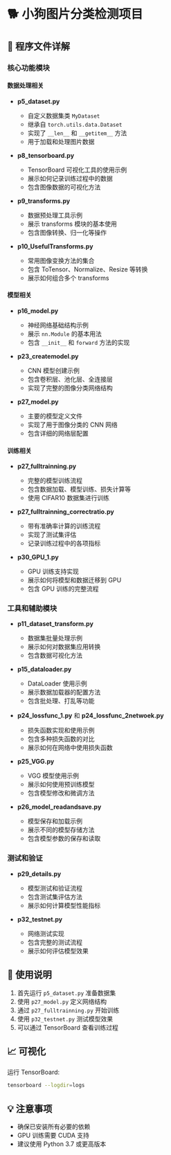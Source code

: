 # 🐕 小狗图片分类检测项目

## 📁 程序文件详解

### 核心功能模块

#### 数据处理相关
- **p5_dataset.py**
  - 自定义数据集类 `MyDataset`
  - 继承自 `torch.utils.data.Dataset`
  - 实现了 `__len__` 和 `__getitem__` 方法
  - 用于加载和处理图片数据

- **p8_tensorboard.py**
  - TensorBoard 可视化工具的使用示例
  - 展示如何记录训练过程中的数据
  - 包含图像数据的可视化方法

- **p9_transforms.py** 
  - 数据预处理工具示例
  - 展示 transforms 模块的基本使用
  - 包含图像转换、归一化等操作

- **p10_UsefulTransforms.py**
  - 常用图像变换方法的集合
  - 包含 ToTensor、Normalize、Resize 等转换
  - 展示如何组合多个 transforms

#### 模型相关
- **p16_model.py**
  - 神经网络基础结构示例
  - 展示 `nn.Module` 的基本用法
  - 包含 `__init__` 和 `forward` 方法的实现

- **p23_createmodel.py**
  - CNN 模型创建示例
  - 包含卷积层、池化层、全连接层
  - 实现了完整的图像分类网络结构

- **p27_model.py**
  - 主要的模型定义文件
  - 实现了用于图像分类的 CNN 网络
  - 包含详细的网络层配置

#### 训练相关
- **p27_fulltrainning.py**
  - 完整的模型训练流程
  - 包含数据加载、模型训练、损失计算等
  - 使用 CIFAR10 数据集进行训练

- **p27_fulltrainning_correctratio.py**
  - 带有准确率计算的训练流程
  - 实现了测试集评估
  - 记录训练过程中的各项指标

- **p30_GPU_1.py**
  - GPU 训练支持实现
  - 展示如何将模型和数据迁移到 GPU
  - 包含 GPU 训练的完整流程

### 工具和辅助模块

- **p11_dataset_transform.py**
  - 数据集批量处理示例
  - 展示如何对数据集应用转换
  - 包含数据可视化方法

- **p15_dataloader.py**
  - DataLoader 使用示例
  - 展示数据加载器的配置方法
  - 包含批处理、打乱等功能

- **p24_lossfunc_1.py** 和 **p24_lossfunc_2netwoek.py**
  - 损失函数实现和使用示例
  - 包含多种损失函数的对比
  - 展示如何在网络中使用损失函数

- **p25_VGG.py**
  - VGG 模型使用示例
  - 展示如何使用预训练模型
  - 包含模型修改和微调方法

- **p26_model_readandsave.py**
  - 模型保存和加载示例
  - 展示不同的模型存储方法
  - 包含模型参数的保存和读取

### 测试和验证
- **p29_details.py**
  - 模型测试和验证流程
  - 包含测试集评估方法
  - 展示如何计算模型性能指标

- **p32_testnet.py**
  - 网络测试实现
  - 包含完整的测试流程
  - 展示如何评估模型效果

## 🔧 使用说明

1. 首先运行 `p5_dataset.py` 准备数据集
2. 使用 `p27_model.py` 定义网络结构
3. 通过 `p27_fulltrainning.py` 开始训练
4. 使用 `p32_testnet.py` 测试模型效果
5. 可以通过 TensorBoard 查看训练过程

## 📈 可视化

运行 TensorBoard:

```bash
tensorboard --logdir=logs
```

## 💡 注意事项

- 确保已安装所有必要的依赖
- GPU 训练需要 CUDA 支持
- 建议使用 Python 3.7 或更高版本
